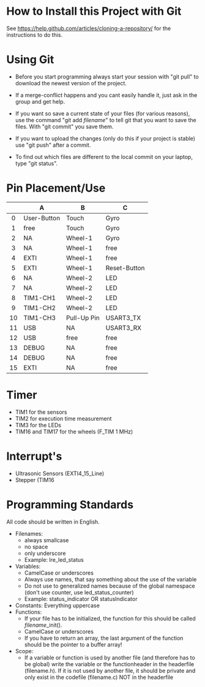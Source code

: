 # How to Install this Project with Git

See https://help.github.com/articles/cloning-a-repository/ for the instructions to do this.

# Using Git

* Before you start programming always start your session with "git pull" to download the newest version of the project.
* If a merge-conflict happens and you cant easily handle it, just ask in the group and get help.
* If you want so save a current state of your files (for various reasons), use the command "git add *filename*" to tell git that you want to save the files. With "git commit" you save them.
* If you want to upload the changes (only do this if your project is stable) use "git push" after a commit.

* To find out which files are different to the local commit on your laptop, type "git status".

# Pin Placement/Use

|    | A           | B           | C            |
|:----:|-------------|-------------|--------------|
| 0  | User-Button | Touch       | Gyro         |
| 1  | free        | Touch       | Gyro         |
| 2  | NA          | Wheel-1     | Gyro         |
| 3  | NA          | Wheel-1     | free         |
| 4  | EXTI        | Wheel-1     | free         |
| 5  | EXTI        | Wheel-1     | Reset-Button |
| 6  | NA          | Wheel-2     | LED          |
| 7  | NA          | Wheel-2     | LED          |
| 8  | TIM1-CH1    | Wheel-2     | LED          |
| 9  | TIM1-CH2    | Wheel-2     | LED          |
| 10 | TIM1-CH3    | Pull-Up Pin | USART3_TX    |
| 11 | USB         | NA          | USART3_RX    |
| 12 | USB         | free        | free         |
| 13 | DEBUG       | NA          | free         |
| 14 | DEBUG       | NA          | free         |
| 15 | EXTI        | NA          | free         |

# Timer

* TIM1 for the sensors
* TIM2 for execution time measurement
* TIM3 for the LEDs
* TIM16 and TIM17 for the wheels (F_TIM 1 MHz)

# Interrupt's

* Ultrasonic Sensors (EXTI4_15_Line) 
* Stepper (TIM16

# Programming Standards

All code should be written in English.

* Filenames:
  * always smallcase
  * no space
  * only underscore
  * Example: lre_led_status
* Variables:
  * CamelCase or underscores
  * Always use names, that say something about the use of the variable
  * Do not use to generalized names because of the global namespace (don't use counter, use led_status_counter)
  * Example: status_indicator OR statusIndicator
* Constants: Everything uppercase
* Functions:
  * If your file has to be initialized, the function for this should be called *filename*_init().
  * CamelCase or underscores
  * If you have to return an array, the last argument of the function should be the pointer to a buffer array!
* Scope:
  * If a variable or function is used by another file (and therefore has to be global) write the variable or the functionheader in the headerfile (filename.h). If it is not used by another file, it should be private and only exist in the codefile (filename.c) NOT in the headerfile
